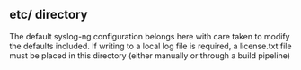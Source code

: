 ## etc/ directory

The default syslog-ng configuration belongs here with care taken to modify the defaults included. If writing to a local log file is required, a license.txt file must be placed in this directory (either manually or through a build pipeline)